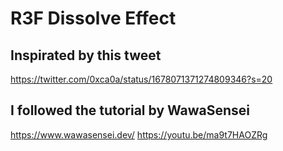 # R3F Dissolve Effect

## Inspirated by this tweet

https://twitter.com/0xca0a/status/1678071371274809346?s=20

## I followed the tutorial by WawaSensei

https://www.wawasensei.dev/
https://youtu.be/ma9t7HAOZRg
